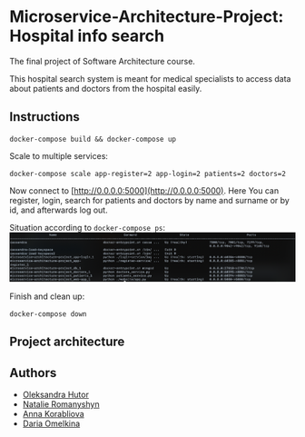 # Microservice-Architecture-Project: Hospital info search
The final project of Software Architecture course. 

This hospital search system is meant for medical specialists to access data 
about patients and doctors from the hospital easily.

## Instructions
```
docker-compose build && docker-compose up
```

Scale to multiple services:
```
docker-compose scale app-register=2 app-login=2 patients=2 doctors=2
```

Now connect to [http://0.0.0.0:5000](http://0.0.0.0:5000). Here You can register,
login, search for patients and doctors by name and surname or by id, and afterwards log out.

Situation according to ```docker-compose ps```:
![docker-compose ps](images/compose.png)

Finish and clean up:
```
docker-compose down
```

## Project architecture

## Authors
* [Oleksandra Hutor](https://github.com/Oleksandra2020)
* [Natalie Romanyshyn](https://github.com/romanyshyn-natalia)
* [Anna Korabliova](https://github.com/anika02)
* [Daria Omelkina](https://github.com/dariaomelkina)
